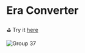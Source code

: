 # Era Converter

⛳️ Try it [here](https://era-converter.vercel.app/)


![Group 37](https://user-images.githubusercontent.com/48426654/156869792-da64a0fa-383e-4bad-954c-83a73b7096dd.png)
